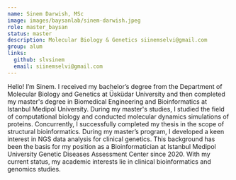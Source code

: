 ```yaml
---
name: Sinem Darwish, MSc
image: images/baysanlab/sinem-darwish.jpeg
role: master_baysan
status: master
description: Molecular Biology & Genetics siinemselvi@gmail.com
group: alum
links:
  github: slvsinem
  email: siinemselvi@gmail.com
---
```


Hello! I’m Sinem. I received my bachelor’s degree from the Department of Molecular Biology and Genetics at Üsküdar University and then completed my master's degree in Biomedical Engineering and Bioinformatics at Istanbul Medipol University. During my master's studies, I studied the field of computational biology and conducted molecular dynamics simulations of proteins. Concurrently, I successfully completed my thesis in the scope of structural bioinformatics.
During my master’s program, I developed a keen interest in NGS data analysis for clinical genetics. This background has been the basis for my position as a Bioinformatician at Istanbul Medipol University Genetic Diseases Assessment Center since 2020. With my current status, my academic interests lie in clinical bioinformatics and genomics studies.
